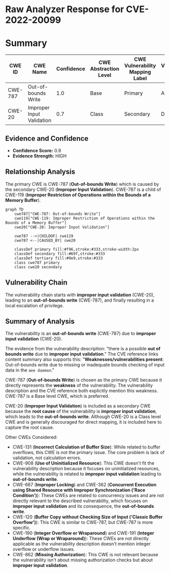 # Raw Analyzer Response for CVE-2022-20099

# Summary
| CWE ID | CWE Name | Confidence | CWE Abstraction Level | CWE Vulnerability Mapping Label | CWE-Vulnerability Mapping Notes |
|---|---|---|---|---|---|
| CWE-787 | Out-of-bounds Write | 1.0 | Base | Primary | Allowed |
| CWE-20 | Improper Input Validation | 0.7 | Class | Secondary | Discouraged |

## Evidence and Confidence

*   **Confidence Score:** 0.9
*   **Evidence Strength:** HIGH

## Relationship Analysis
The primary CWE is CWE-787 (**Out-of-bounds Write**) which is caused by the secondary CWE-20 (**Improper Input Validation**). CWE-787 is a child of CWE-119 (**Improper Restriction of Operations within the Bounds of a Memory Buffer**).

```mermaid
graph TD
    cwe787["CWE-787: Out-of-bounds Write"]
    cwe119["CWE-119: Improper Restriction of Operations within the Bounds of a Memory Buffer"]
    cwe20["CWE-20: Improper Input Validation"]
    
    cwe787 -->|CHILDOF| cwe119
    cwe787 <--|CAUSED_BY| cwe20
    
    classDef primary fill:#f96,stroke:#333,stroke-width:2px
    classDef secondary fill:#69f,stroke:#333
    classDef tertiary fill:#9e9,stroke:#333
    class cwe787 primary
    class cwe20 secondary
```

## Vulnerability Chain
The vulnerability chain starts with **improper input validation** (CWE-20), leading to an **out-of-bounds write** (CWE-787), and finally resulting in a local escalation of privilege.

## Summary of Analysis
The vulnerability is an **out-of-bounds write** (CWE-787) due to **improper input validation** (CWE-20).

The evidence from the vulnerability description: "there is a possible **out of bounds write** due to **improper input validation**."
The CVE reference links content summary also supports this: "**Weaknesses/vulnerabilities present**: Out-of-bounds write due to missing or inadequate bounds checking of input data in the `aee daemon`."

CWE-787 (**Out-of-bounds Write**) is chosen as the primary CWE because it directly represents the **weakness** of the vulnerability. The vulnerability description and the CVE reference both explicitly mention this weakness. CWE-787 is a Base level CWE, which is preferred.

CWE-20 (**Improper Input Validation**) is included as a secondary CWE because the **root cause** of the vulnerability is **improper input validation**, which leads to the **out-of-bounds write**. Although CWE-20 is a Class level CWE and is generally discouraged for direct mapping, it is included here to capture the root cause.

Other CWEs Considered:

*   CWE-131 (**Incorrect Calculation of Buffer Size**): While related to buffer overflows, this CWE is not the primary issue. The core problem is lack of validation, not calculation errors.
*   CWE-908 (**Use of Uninitialized Resource**): This CWE doesn't fit the vulnerability description because it focuses on uninitialized resources, while the vulnerability is related to **improper input validation** leading to **out-of-bounds write**.
*   CWE-667 (**Improper Locking**) and CWE-362 (**Concurrent Execution using Shared Resource with Improper Synchronization ('Race Condition')**): These CWEs are related to concurrency issues and are not directly relevant to the described vulnerability, which focuses on **improper input validation** and its consequence, the **out-of-bounds write**.
*   CWE-120 (**Buffer Copy without Checking Size of Input ('Classic Buffer Overflow')**): This CWE is similar to CWE-787, but CWE-787 is more specific.
*   CWE-190 (**Integer Overflow or Wraparound**) and CWE-191 (**Integer Underflow (Wrap or Wraparound)**): These CWEs are not directly applicable as the vulnerability description doesn't mention integer overflow or underflow issues.
*   CWE-862 (**Missing Authorization**): This CWE is not relevant because the vulnerability isn't about missing authorization checks but about **improper input validation**.